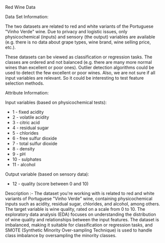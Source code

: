 Red Wine Data

Data Set Information:

The two datasets are related to red and white variants of the Portuguese "Vinho Verde" wine.  Due to privacy and logistic issues, 
only physicochemical (inputs) and sensory (the output) variables are available (e.g. there is no data about grape types, wine brand, wine selling price, etc.).

These datasets can be viewed as classification or regression tasks. The classes are ordered and not balanced (e.g. there are many more normal wines than excellent or poor ones). 
Outlier detection algorithms could be used to detect the few excellent or poor wines. Also, we are not sure if all input variables are relevant. 
So it could be interesting to test feature selection methods.


Attribute Information:

Input variables (based on physicochemical tests):
- 1 - fixed acidity
- 2 - volatile acidity
- 3 - citric acid
- 4 - residual sugar
- 5 - chlorides
- 6 - free sulfur dioxide
- 7 - total sulfur dioxide
- 8 - density
- 9 - pH
- 10 - sulphates
- 11 - alcohol

Output variable (based on sensory data):
- 12 - quality (score between 0 and 10)

Description :- 
The dataset you're working with is related to red and white variants of Portuguese "Vinho Verde" wine, containing physicochemical inputs such as acidity, residual sugar, chlorides, and alcohol, among others. 
The target variable is wine quality, rated on a scale from 0 to 10. The exploratory data analysis (EDA) focuses on understanding the distribution of wine quality and relationships between the input features. 
The dataset is imbalanced, making it suitable for classification or regression tasks, and SMOTE (Synthetic Minority Over-sampling Technique) is used to handle class imbalance by oversampling the minority classes. 
